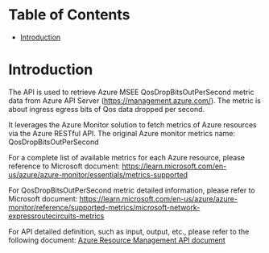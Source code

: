# Table of Contents
- [Introduction](#introduction)


# Introduction <a name="introduction"></a>
The API is used to retrieve Azure MSEE QosDropBitsOutPerSecond metric data from Azure API Server (https://management.azure.com/). The metric is about ingress egress bits of Qos data dropped per second.



It leverages the Azure Monitor solution to fetch metrics of Azure resources via the Azure RESTful API. The original Azure monitor metrics name: QosDropBitsOutPerSecond



For a complete list of available metrics for each Azure resource, please reference to Microsoft document: https://learn.microsoft.com/en-us/azure/azure-monitor/essentials/metrics-supported

For QosDropBitsOutPerSecond metric detailed information, please refer to Microsoft document: https://learn.microsoft.com/en-us/azure/azure-monitor/reference/supported-metrics/microsoft-network-expressroutecircuits-metrics

For API detailed definition, such as input, output, etc., please refer to the following document:
[Azure Resource Management API document](https://learn.microsoft.com/en-us/rest/api/monitor/metrics/list?view=rest-monitor-2023-10-01&tabs=HTTP)